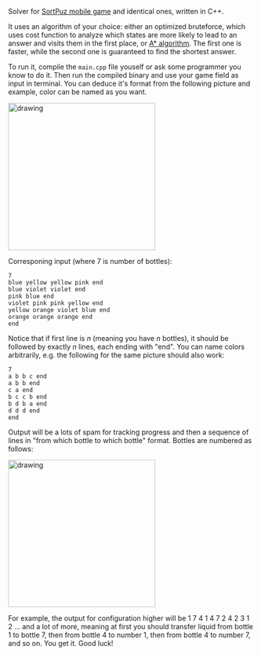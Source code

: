 
Solver for [SortPuz mobile game](https://play.google.com/store/apps/details?id=sortpuz.water.sort.puzzle.game&hl=ru&gl=US) and identical ones, written in C++.     

It uses an algorithm of your choice: either an optimized bruteforce, which uses cost function to analyze which states are more likely to lead to an answer and visits them in the first place, or [A* algorithm](https://en.wikipedia.org/wiki/A*_search_algorithm). The first one is faster, while the second one is guaranteed to find the shortest answer.

To run it, compile the ``main.cpp`` file youself or ask some programmer you know to do it. Then run the compiled binary and use your game field as input in terminal. You can deduce it's format from the following picture and example, color can be named as you want.  

<img src="https://i.imgur.com/w6QmYit.jpg" alt="drawing" width="300"/>                                                  

Corresponing input (where 7 is number of bottles): 
`````
7
blue yellow yellow pink end
blue violet violet end
pink blue end
violet pink pink yellow end
yellow orange violet blue end
orange orange orange end
end
`````
Notice that if first line is $n$ (meaning you have $n$ bottles), it should be followed by exactly $n$ lines, each ending with "end". 
You can name colors arbitrarily, e.g. the following for the same picture should also work:
`````
7
a b b c end
a b b end
c a end
b c c b end
b d b a end
d d d end
end
`````

Output will be a lots of spam for tracking progress and then a sequence of lines in "from which bottle to which bottle" format. Bottles are numbered as follows:
 
<img src="https://i.imgur.com/BM52qqO.jpg" alt="drawing" width="300"/>         

For example, the output for configuration higher will be
1 7
4 1
4 7
2 4
2 3
1 2
... and a lot of more, meaning at first you should transfer liquid from bottle 1 to bottle 7, then from bottle 4 to number 1, then from bottle 4 to number 7, and so on.
You get it. Good luck!


